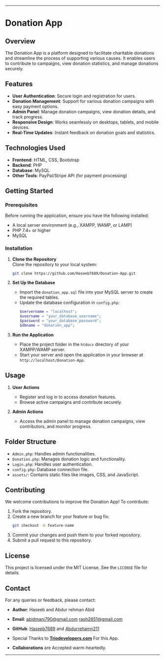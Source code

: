 

---

# Donation App

## Overview

The Donation App is a platform designed to facilitate charitable donations and streamline the process of supporting various causes. It enables users to contribute to campaigns, view donation statistics, and manage donations securely.

## Features

- **User Authentication**: Secure login and registration for users.
- **Donation Management**: Support for various donation campaigns with easy payment options.
- **Admin Panel**: Manage donation campaigns, view donation details, and track progress.
- **Responsive Design**: Works seamlessly on desktops, tablets, and mobile devices.
- **Real-Time Updates**: Instant feedback on donation goals and statistics.

## Technologies Used

- **Frontend**: HTML, CSS, Bootstrap
- **Backend**: PHP
- **Database**: MySQL
- **Other Tools**: PayPal/Stripe API (for payment processing)

## Getting Started

### Prerequisites

Before running the application, ensure you have the following installed:

- A local server environment (e.g., XAMPP, WAMP, or LAMP)
- PHP 7.4+ or higher
- MySQL

### Installation

1. **Clone the Repository**  
   Clone the repository to your local system:
   ```bash
   git clone https://github.com/Haseeb7689/Donation-App.git
   ```

2. **Set Up the Database**  
   - Import the `donation_app.sql` file into your MySQL server to create the required tables.
   - Update the database configuration in `config.php`:
     ```php
     $servername = "localhost";
     $username = "your_database_username";
     $password = "your_database_password";
     $dbname = "donation_app";
     ```

3. **Run the Application**  
   - Place the project folder in the `htdocs` directory of your XAMPP/WAMP server.
   - Start your server and open the application in your browser at `http://localhost/Donation-App`.

## Usage

1. **User Actions**  
   - Register and log in to access donation features.
   - Browse active campaigns and contribute securely.

2. **Admin Actions**  
   - Access the admin panel to manage donation campaigns, view contributors, and monitor progress.

## Folder Structure

- `Admin.php`: Handles admin functionalities.
- `Donation.php`: Manages donation logic and functionality.
- `Login.php`: Handles user authentication.
- `config.php`: Database connection file.
- `assets/`: Contains static files like images, CSS, and JavaScript.

## Contributing

We welcome contributions to improve the Donation App! To contribute:

1. Fork the repository.
2. Create a new branch for your feature or bug fix:
   ```bash
   git checkout -b feature-name
   ```
3. Commit your changes and push them to your forked repository.
4. Submit a pull request to this repository.

## License

This project is licensed under the MIT License. See the `LICENSE` file for details.

## Contact

For any queries or feedback, please contact:

- **Author**: Haseeb and Abdur rehman Abid
- **Email**: [abidmani790@gmail.com](mailto:abidmani790@gmail.com) [raoh2651@gmail.com](mailto:raoh2651@gmail.com)
- **GitHub**: [Haseeb7689](https://github.com/Haseeb7689) and [Abdurrehamn211](https://github.com/Abdurrehman211)

- Special Thanks to **[Triodevelopers.com](https://abdurrehman-portfolio-121.netlify.app/)** For this App.
- **Collaborations** are Accepted warm-heartedly.

---

